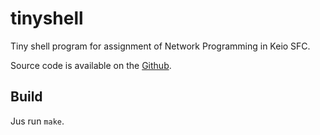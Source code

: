 tinyshell
=====

Tiny shell program for assignment of Network Programming in Keio SFC.

Source code is available on the [Github](https://github.com/demmys/tinyshell).

## Build
Jus run `make`.
